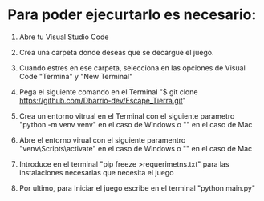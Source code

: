 # Para poder ejecurtarlo es necesario:

1. Abre tu Visual Studio Code

2. Crea una carpeta donde deseas que se decargue el juego.

3. Cuando estres en ese carpeta, selecciona en las opciones de Visual Code "Termina" y "New Terminal"

4. Pega el siguiente comando en el Terminal "$ git clone https://github.com/Dbarrio-dev/Escape_Tierra.git"

5. Crea un entorno vitrual en el Terminal con el siguiente parametro "python -m venv venv" en el caso de Windows  o "" en el caso de Mac

6. Abre el entorno virual con el siguiente paramentro "venv\Scripts\activate" en el caso de Windows  o "" en el caso de Mac

7. Introduce en el terminal "pip freeze >requerimetns.txt" para las instalaciones necesarias que necesita el juego

8. Por ultimo, para Iniciar el juego escribe en el terminal "python main.py" 

